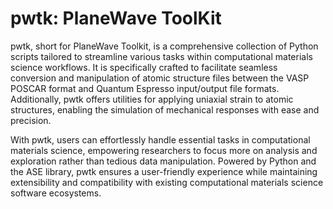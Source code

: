 # pwtk: PlaneWave ToolKit

pwtk, short for PlaneWave Toolkit, is a comprehensive collection of Python scripts tailored to streamline various tasks within computational materials science workflows. It is specifically crafted to facilitate seamless conversion and manipulation of atomic structure files between the VASP POSCAR format and Quantum Espresso input/output file formats. Additionally, pwtk offers utilities for applying uniaxial strain to atomic structures, enabling the simulation of mechanical responses with ease and precision.

With pwtk, users can effortlessly handle essential tasks in computational materials science, empowering researchers to focus more on analysis and exploration rather than tedious data manipulation. Powered by Python and the ASE library, pwtk ensures a user-friendly experience while maintaining extensibility and compatibility with existing computational materials science software ecosystems.
